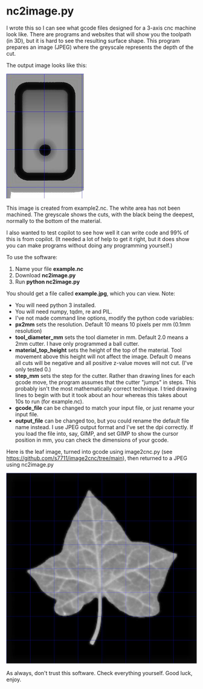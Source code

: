 # nc2image.py

I wrote this so I can see what gcode files designed for a 3-axis cnc machine look like. There are programs and websites that will show you the toolpath (in 3D), but it is hard to see the resulting surface shape. This program prepares an image (JPEG) where the greyscale represents the depth of the cut.

The output image looks like this:

![Small wooden catch image](example2.jpg)

This image is created from example2.nc. The white area has not been machined. The greyscale shows the cuts, with the black being the deepest, normally to the bottom of the material.

I also wanted to test copilot to see how well it can write code and 99% of this is from copilot. (It needed a lot of help to get it right, but it does show you can make programs without doing any programming yourself.)

To use the software:

1. Name your file **example.nc**
2. Download **nc2image.py**
3. Run **python nc2image.py**

You should get a file called **example.jpg**, which you can view. Note:

* You will need python 3 installed.
* You will need numpy, tqdm, re and PIL.
* I've not made command line options, modify the python code variables:
* **px2mm** sets the resolution. Default 10 means 10 pixels per mm (0.1mm resolution)
* **tool_diameter_mm** sets the tool diameter in mm. Default 2.0 means a 2mm cutter. I have only programmed a ball cutter.
* **material_top_height** sets the height of the top of the material. Tool movement above this height will not affect the image. Default 0 means all cuts will be negative and all positive z-value moves will not cut. (I've only tested 0.)
* **step_mm** sets the step for the cutter. Rather than drawing lines for each gcode move, the program assumes that the cutter "jumps" in steps. This probably isn't the most mathematically correct technique. I tried drawing lines to begin with but it took about an hour whereas this takes about 10s to run (for example.nc).
* **gcode_file** can be changed to match your input file, or just rename your input file.
* **output_file** can be changed too, but you could rename the default file name instead. I use JPEG output format and I've set the dpi correctly. If you load the file into, say, GIMP, and set GIMP to show the cursor position in mm, you can check the dimensions of your gcode.

Here is the leaf image, turned into gcode using image2cnc.py (see https://github.com/s7711/image2cnc/tree/main), then returned to a JPEG using nc2image.py

![Leaf from example4.nc](example4.jpg)

As always, don't trust this software. Check everything yourself. Good luck, enjoy.